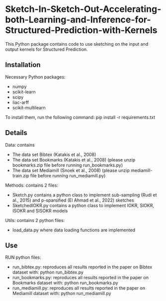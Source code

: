 # Sketch-In-Sketch-Out-Accelerating-both-Learning-and-Inference-for-Structured-Prediction-with-Kernels

This Python package contains code to use sketching on the input and output kernels for Structured Prediction.

## Installation

Necessary Python packages:
- numpy
- scikit-learn
- scipy
- liac-arff
- scikit-multilearn

To install them, run the following command:
pip install -r requirements.txt

## Details

Data: contains
- The data set Bibtex (Katakis et al., 2008)
- The data set Bookmarks (Katakis et al., 2008) (please unzip bookmarks.zip file before running run_bookmarks.py)
- The data set Mediamill (Snoek et al., 2008) (please unzip mediamill-train.zip file before running run_mediamill.py)

Methods: contains 2 files:
- Sketch.py contains a python class to implement sub-sampling (Rudi et al., 2015) and p-sparsified (El Ahmad et al., 2022) sketches
- SketchedIOKR.py contains a python class to implement IOKR, SIOKR, ISOKR and SISOKR models

Utils: contains 2 python files:
- load_data.py where data loading functions are implemented

## Use

RUN python files:
- run_bibtex.py: reproduces all results reported in the paper on Bibtex dataset with:
  python run_bibtex.py
- run_bookmarks.py: reproduces all results reported in the paper on Bookmarks dataset with:
  python run_bookmarks.py
- run_mediamill.py: reproduces all results reported in the paper on Mediamill dataset with:
  python run_mediamill.py
